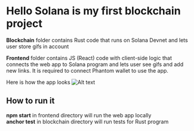 # Hello Solana is my first blockchain project

**Blockchain** folder contains Rust code that runs on Solana Devnet and lets user store gifs in account

**Frontend** folder contains JS (React) code with client-side logic that connects the web app to Solana program and lets user see gifs and add new links. It is required to connect Phantom wallet to use the app.

Here is how the app looks
![Alt text](frontend/readmeAssets/mainPage.png "Surf gifs")

## How to run it

**npm start** in frontend directory will run the web app locally  
**anchor test** in blockchain directory will run tests for Rust program
